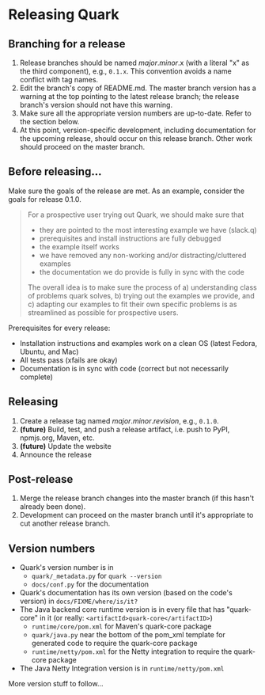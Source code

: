 # Releasing Quark

## Branching for a release

1. Release branches should be named *major*.*minor*.x (with a literal "x" as the third component), e.g., `0.1.x`. This convention avoids a name conflict with tag names.
2. Edit the branch's copy of README.md. The master branch version has a warning at the top pointing to the latest release branch; the release branch's version should not have this warning.
3. Make sure all the appropriate version numbers are up-to-date. Refer to the section below.
4. At this point, version-specific development, including documentation for the upcoming release, should occur on this release branch. Other work should proceed on the master branch.


## Before releasing...

Make sure the goals of the release are met. As an example, consider the goals for release 0.1.0.

> For a prospective user trying out Quark, we should make sure that
>
> - they are pointed to the most interesting example we have (slack.q)
> - prerequisites and install instructions are fully debugged
> - the example itself works
> - we have removed any non-working and/or distracting/cluttered examples
> - the documentation we do provide is fully in sync with the code
>
> The overall idea is to make sure the process of a) understanding class of problems quark solves, b) trying out the examples we provide, and c) adapting our examples to fit their own specific problems is as streamlined as possible for prospective users.

Prerequisites for every release:

- Installation instructions and examples work on a clean OS (latest Fedora, Ubuntu, and Mac)
- All tests pass (xfails are okay)
- Documentation is in sync with code (correct but not necessarily complete)


## Releasing

1. Create a release tag named *major*.*minor*.*revision*, e.g., `0.1.0`.
2. **(future)** Build, test, and push a release artifact, i.e. push to PyPI, npmjs.org, Maven, etc.
3. **(future)** Update the website
4. Announce the release


## Post-release

1. Merge the release branch changes into the master branch (if this hasn't already been done).
2. Development can proceed on the master branch until it's appropriate to cut another release branch.


## Version numbers

- Quark's version number is in
  - `quark/_metadata.py` for `quark --version`
  - `docs/conf.py` for the documentation
- Quark's documentation has its own version (based on the code's version) in `docs/FIXME/where/is/it?`
- The Java backend core runtime version is in every file that has "quark-core" in it (or really: `<artifactId>quark-core</artifactID>`)
  - `runtime/core/pom.xml` for Maven's quark-core package
  - `quark/java.py` near the bottom of the pom_xml template for generated code to require the quark-core package
  - `runtime/netty/pom.xml` for the Netty integration to require the quark-core package
- The Java Netty Integration version is in `runtime/netty/pom.xml`

More version stuff to follow...
